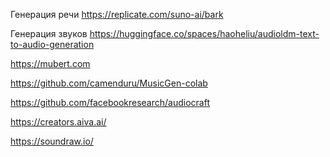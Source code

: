 

Генерация речи
https://replicate.com/suno-ai/bark

Генерация звуков
https://huggingface.co/spaces/haoheliu/audioldm-text-to-audio-generation

https://mubert.com

https://github.com/camenduru/MusicGen-colab

https://github.com/facebookresearch/audiocraft

https://creators.aiva.ai/

https://soundraw.io/

